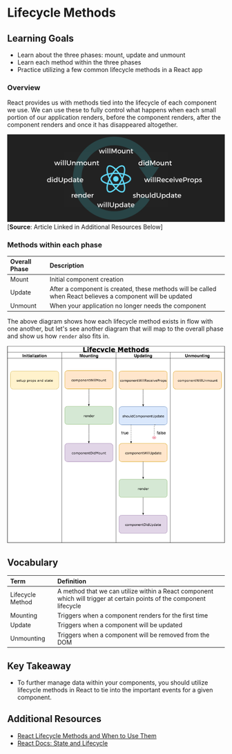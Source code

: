 # Lifecycle Methods

## Learning Goals
- Learn about the three phases: mount, update and unmount
- Learn each method within the three phases
- Practice utilizing a few common lifecycle methods in a React app

### Overview
React provides us with methods tied into the lifecycle of each component we use. We can use these to fully control what happens when each small portion of our application renders, before the component renders, after the component renders and once it has disappeared altogether.   

![Lifecycle Diagram](images/lifecycle-diagram.png)
[**Source**: Article Linked in Additional Resources Below]

### Methods within each phase

Overall Phase | Description
:------------ | :-----------
Mount | Initial component creation
Update | After a component is created, these methods will be called when React believes a component will be updated
Unmount | When your application no longer needs the component

The above diagram shows how each lifecycle method exists in flow with one another, but let's see another diagram that will map to the overall phase and show us how `render` also fits in.

![Lifecycle Phase Diagram](images/lifecycle-phase-diagram.png)
<!-- https://drive.google.com/file/d/1hcuLdozEUkJY6mc5cB-xzCqEDIar_SfV/view?usp=sharing -->

## Vocabulary
| Term     | Definition     |
| :------------- | :------------- |
| Lifecycle Method       | A method that we can utilize within a React component which will trigger at certain points of the component lifecycle       |
| Mounting | Triggers when a component renders for the first time |
| Update | Triggers when a component will be updated |
| Unmounting |Triggers when a component will be removed from the DOM |

## Key Takeaway
- To further manage data within your components, you should utilize lifecycle methods in React to tie into the important events for a given component.

## Additional Resources
- [React Lifecycle Methods and When to Use Them](https://engineering.musefind.com/react-lifecycle-methods-how-and-when-to-use-them-2111a1b692b1)
- [React Docs: State and Lifecycle](https://reactjs.org/docs/state-and-lifecycle.html)
